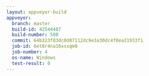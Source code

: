 ```yaml
---
layout: appveyor-build
appveyor:
  branch: master
  build-id: 42544487
  build-number: 500
  commit: 64b323f83dc0d87112dc9e3a30dc4f8ea31933f1
  job-id: 6et8r4na16xsxqm8
  job-number: 4
  os-name: Windows
  test-result: 0
---
```


